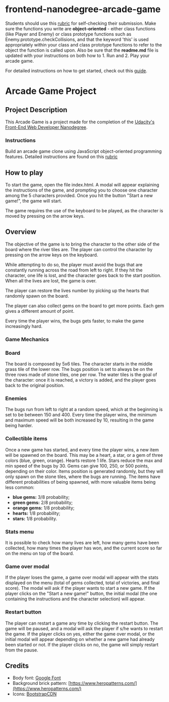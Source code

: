 frontend-nanodegree-arcade-game
===============================

Students should use this [rubric](https://review.udacity.com/#!/projects/2696458597/rubric) for self-checking their submission. Make sure the functions you write are **object-oriented** - either class functions (like Player and Enemy) or class prototype functions such as Enemy.prototype.checkCollisions, and that the keyword 'this' is used appropriately within your class and class prototype functions to refer to the object the function is called upon. Also be sure that the **readme.md** file is updated with your instructions on both how to 1. Run and 2. Play your arcade game.

For detailed instructions on how to get started, check out this [guide](https://docs.google.com/document/d/1v01aScPjSWCCWQLIpFqvg3-vXLH2e8_SZQKC8jNO0Dc/pub?embedded=true).

# Arcade Game Project

## Project Description

This Arcade Game is a project made for the completion of the [Udacity's Front-End Web Developer Nanodegree](https://www.udacity.com/course/front-end-web-developer-nanodegree--nd001?v=fe1).

### Instructions

Build an arcade game clone using JavaScript object-oriented programming features. Detailed instructions are found on this [rubric](https://review.udacity.com/#!/projects/2696458597/rubric)

## How to play

To start the game, open the file index.html. A modal will appear explaining the instructions of the game, and prompting you to choose one character among the 5 characters provided. Once you hit the button "Start a new game!", the game will start.

The game requires the use of the keyboard to be played, as the character is moved by pressing on the arrow keys.

## Overview

The objective of the game is to bring the character to the other side of the board where the river tiles are. The player can control the character by pressing on the arrow keys on the keyboard.

While attempting to do so, the player must avoid the bugs that are constantly running across the road from left to right. If they hit the character, one life is lost, and the character goes back to the start position. When all the lives are lost, the game is over.

The player can restore the lives number by picking up the hearts that randomly spawn on the board.

The player can also collect gems on the board to get more points. Each gem gives a different amount of point.

Every time the player wins, the bugs gets faster, to make the game increasingly hard.

### Game Mechanics

### Board
The board is composed by 5x6 tiles. The character starts in the middle grass tile of the lower row.
The bugs position is set to always be on the three rows made of stone tiles, one per row.
The water tiles is the goal of the character: once it is reached, a victory is added, and the player goes back to the original position.

### Enemies
The bugs run from left to right at a random speed, which at the beginning is set to be between 150 and 400. Every time the player wins, the minimum and maximum speed will be both increased by 10, resulting in the game being harder.

### Collectible items
Once a new game has started, and every time the player wins, a new item will be spawned on the board. This may be a heart, a star, or a gem of three colors (blue, green, orange). Hearts restore 1 life. Stars reduce the max and min speed of the bugs by 30. Gems can give 100, 250, or 500 points, depending on their color.
Items position is generated randomly, but they will only spawn on the stone tiles, where the bugs are running.
The items have different probabilities of being spawned, with more valuable items being less common:
- **blue gems:** 3/8 probability;
- **green gems:** 2/8 probability;
- **orange gems:** 1/8 probability;
- **hearts:** 1/8 probability;
- **stars:** 1/8 probability.

### Stats menu
It is possible to check how many lives are left, how many gems have been collected, how many times the player has won, and the current score so far on the menu on top of the board.

### Game over modal
If the player loses the game, a game over modal will appear with the stats displayed on the menu (total of gems collected, total of victories, and final score). The modal will ask if the player wants to start a new game. If the player clicks on the "Start a new game!" button, the initial modal (the one containing the instructions and the character selection) will appear.

### Restart button
The player can restart a game any time by clicking the restart button. The game will be paused, and a modal will ask the player if s/he wants to restart the game. If the player clicks on yes, either the game over modal, or the initial modal  will appear depending on whether a new game had already been started or not. If the player clicks on no, the game will simply restart from the pause.

## Credits

- Body font: [Google Font](https://fonts.google.com/)
- Background brick pattern: [https://www.heropatterns.com/](https://www.heropatterns.com/)
- Icons: [BootstrapCDN](https://www.bootstrapcdn.com/)

